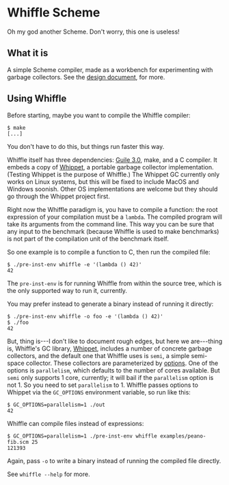 # Whiffle Scheme

Oh my god another Scheme.  Don't worry, this one is useless!

## What it is

A simple Scheme compiler, made as a workbench for experimenting with
garbage collectors.  See the [design document](./doc/design.md), for more.

## Using Whiffle

Before starting, maybe you want to compile the Whiffle compiler:

```
$ make
[...]
```

You don't have to do this, but things run faster this way.

Whiffle itself has three dependencies: [Guile
3.0](https://gnu.org/s/guile), make, and a C compiler.  It embeds a copy
of [Whippet](https://github.com/wingo/whippet), a portable garbage
collector implementation.  (Testing Whippet is the purpose of Whiffle.)
The Whippet GC currently only works on Linux systems, but this will be
fixed to include MacOS and Windows soonish.  Other OS implementations
are welcome but they should go through the Whippet project first.

Right now the Whiffle paradigm is, you have to compile a function: the
root expression of your compilation must be a `lambda`.  The compiled
program will take its arguments from the command line.  This way you can
be sure that any input to the benchmark (because Whiffle is used to make
benchmarks) is not part of the compilation unit of the benchmark itself.

So one example is to compile a function to C, then run the compiled
file:

```
$ ./pre-inst-env whiffle -e '(lambda () 42)'
42
```

The `pre-inst-env` is for running Whiffle from within the source tree,
which is the only supported way to run it, currently.

You may prefer instead to generate a binary instead of running it
directly:

```
$ ./pre-inst-env whiffle -o foo -e '(lambda () 42)'
$ ./foo
42
```

But, thing is---I don't like to document rough edges, but here we
are---thing is, Whiffle's GC library,
[Whippet](https://github.com/wingo/whippet), includes a number of
concrete garbage collectors, and the default one that Whiffle uses is
`semi`, a simple semi-space collector.  These collectors are
parameterized by
[options](https://github.com/wingo/whippet/blob/main/doc/manual.md#options).
One of the options is `parallelism`, which defaults to the number of
cores available.  But `semi` only supports 1 core, currently; it will
bail if the `parallelism` option is not 1.  So you need to set
`parallelism` to 1.  Whiffle passes options to Whippet via the
`GC_OPTIONS` environment variable, so run like this:

```
$ GC_OPTIONS=parallelism=1 ./out
42
```

Whiffle can compile files instead of expressions:

```
$ GC_OPTIONS=parallelism=1 ./pre-inst-env whiffle examples/peano-fib.scm 25
121393
```

Again, pass `-o` to write a binary instead of running the compiled file
directly.

See `whiffle --help` for more.
